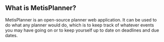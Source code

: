 ## What is MetisPlanner?
MetisPlanner is an open-source planner web application. It can be used to do what any planner would do, which is to keep track of whatever events you may have going on or to keep yourself up to date on deadlines and due dates.
